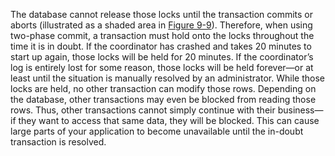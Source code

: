 The database cannot release those locks until the transaction commits or aborts (illustrated as a
shaded area in [Figure 9-9](#fig_consistency_two_phase_commit)). Therefore, when using two-phase commit, a
transaction must hold onto the locks throughout the time it is in doubt. If the coordinator has
crashed and takes 20 minutes to start up again, those locks will be held for 20 minutes. If the
coordinator’s log is entirely lost for some reason, those locks will be held forever—or at least
until the situation is manually resolved by an administrator. While those locks are held, no other transaction can modify those rows. Depending on the database,
other transactions may even be blocked from reading those rows. Thus, other transactions cannot
simply continue with their business—if they want to access that same data, they will be blocked.
This can cause large parts of your application to become unavailable until the in-doubt transaction
is resolved.